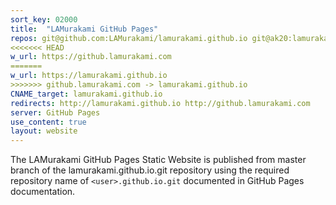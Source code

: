 ```yaml
---
sort_key: 02000
title:  "LAMurakami GitHub Pages"
repos: git@github.com:LAMurakami/lamurakami.github.io git@ak20:lamurakami.github.io
<<<<<<< HEAD
w_url: https://github.lamurakami.com
=======
w_url: https://lamurakami.github.io
>>>>>>> github.lamurakami.com -> lamurakami.github.io
CNAME_target: lamurakami.github.io
redirects: http://lamurakami.github.io http://github.lamurakami.com
server: GitHub Pages
use_content: true
layout: website
---
```


The LAMurakami GitHub Pages Static Website is published from master branch of the lamurakami.github.io.git repository using the required repository name of `<user>.github.io.git` documented in GitHub Pages documentation.
